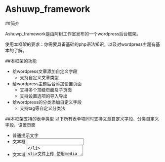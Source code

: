 # Ashuwp_framework
##简介

Ashuwp_framework是由阿树工作室发布的一个wordpress后台框架。

使用本框架的要求：你需要具备基础的php语法知识，以及对wordpress主题有基本的了解。

##本框架的功能

* 给wordpress文章添加自定义字段
    * 支持自定义文章类型
* 给wordpress主题后台添加设置页面
    * 支持多个顶级页面及子页面
    * 支持设置选项的导入导出
* 给wordpress的分类添加自定义字段
    * 支持tag等自定义分类法
    
##本框架支持的表单类型
以下所有表单项同时支持文章自定义字段、分类自定义字段、设置页面

* 普通提示文字
* 文本框 <input type="text">
* 文本域 <textarea>
* 文件上传 使用media upload
* 单选框 <input type="radio">
* 复选框 <input type="checkbox">
* 下拉框 <select>
* 文本编辑器 tinyMCE

##帮助支持

* [查阅Ashuwp_framework帮助文档](http://www.ashuwp.com/framework/down)
* 邮箱：admin@ashuwp.com